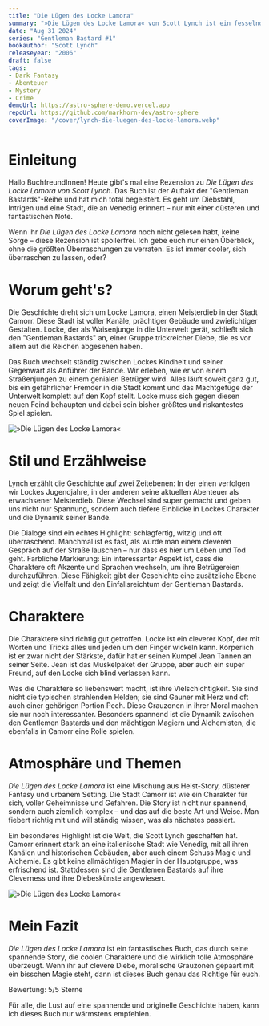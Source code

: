 ```yaml
---
title: "Die Lügen des Locke Lamora"
summary: "»Die Lügen des Locke Lamora« von Scott Lynch ist ein fesselnder Fantasy-Roman über den Meisterdieb Locke Lamora und seine Bande, die in der Stadt Camorr die Reichen ausnehmen. Die Geschichte beeindruckt mit cleveren Charakteren, komplexen Intrigen und einer düsteren, von Venedig inspirierten Welt."
date: "Aug 31 2024"
series: "Gentleman Bastard #1"
bookauthor: "Scott Lynch"
releaseyear: "2006"
draft: false
tags:
- Dark Fantasy
- Abenteuer
- Mystery
- Crime
demoUrl: https://astro-sphere-demo.vercel.app
repoUrl: https://github.com/markhorn-dev/astro-sphere
coverImage: "/cover/lynch-die-luegen-des-locke-lamora.webp"
---
```


# Einleitung
Hallo BuchfreundInnen! Heute gibt's mal eine Rezension zu *Die Lügen des Locke Lamora von Scott Lynch*. Das Buch ist der Auftakt der "Gentleman Bastards"-Reihe und hat mich total begeistert. Es geht um Diebstahl, Intrigen und eine Stadt, die an Venedig erinnert – nur mit einer düsteren und fantastischen Note.

Wenn ihr *Die Lügen des Locke Lamora* noch nicht gelesen habt, keine Sorge – diese Rezension ist spoilerfrei. Ich gebe euch nur einen Überblick, ohne die größten Überraschungen zu verraten. Es ist immer cooler, sich überraschen zu lassen, oder?

# Worum geht's?
Die Geschichte dreht sich um Locke Lamora, einen Meisterdieb in der Stadt Camorr. Diese Stadt ist voller Kanäle, prächtiger Gebäude und zwielichtiger Gestalten. Locke, der als Waisenjunge in die Unterwelt gerät, schließt sich den "Gentleman Bastards" an, einer Gruppe trickreicher Diebe, die es vor allem auf die Reichen abgesehen haben.

Das Buch wechselt ständig zwischen Lockes Kindheit und seiner Gegenwart als Anführer der Bande. Wir erleben, wie er von einem Straßenjungen zu einem genialen Betrüger wird. Alles läuft soweit ganz gut, bis ein gefährlicher Fremder in die Stadt kommt und das Machtgefüge der Unterwelt komplett auf den Kopf stellt. Locke muss sich gegen diesen neuen Feind behaupten und dabei sein bisher größtes und riskantestes Spiel spielen.

![»Die Lügen des Locke Lamora«](/images/fantasy/scott/scott-die-luegen-des-locke-lamora.jpeg)

# Stil und Erzählweise
Lynch erzählt die Geschichte auf zwei Zeitebenen: In der einen verfolgen wir Lockes Jugendjahre, in der anderen seine aktuellen Abenteuer als erwachsener Meisterdieb. Diese Wechsel sind super gemacht und geben uns nicht nur Spannung, sondern auch tiefere Einblicke in Lockes Charakter und die Dynamik seiner Bande.

Die Dialoge sind ein echtes Highlight: schlagfertig, witzig und oft überraschend. Manchmal ist es fast, als würde man einem cleveren Gespräch auf der Straße lauschen – nur dass es hier um Leben und Tod geht. Farbliche Markierung: Ein interessanter Aspekt ist, dass die Charaktere oft Akzente und Sprachen wechseln, um ihre Betrügereien durchzuführen. Diese Fähigkeit gibt der Geschichte eine zusätzliche Ebene und zeigt die Vielfalt und den Einfallsreichtum der Gentleman Bastards.

# Charaktere
Die Charaktere sind richtig gut getroffen. Locke ist ein cleverer Kopf, der mit Worten und Tricks alles und jeden um den Finger wickeln kann. Körperlich ist er zwar nicht der Stärkste, dafür hat er seinen Kumpel Jean Tannen an seiner Seite. Jean ist das Muskelpaket der Gruppe, aber auch ein super Freund, auf den Locke sich blind verlassen kann.

Was die Charaktere so liebenswert macht, ist ihre Vielschichtigkeit. Sie sind nicht die typischen strahlenden Helden; sie sind Gauner mit Herz und oft auch einer gehörigen Portion Pech. Diese Grauzonen in ihrer Moral machen sie nur noch interessanter. Besonders spannend ist die Dynamik zwischen den Gentlemen Bastards und den mächtigen Magiern und Alchemisten, die ebenfalls in Camorr eine Rolle spielen.

# Atmosphäre und Themen
*Die Lügen des Locke Lamora* ist eine Mischung aus Heist-Story, düsterer Fantasy und urbanem Setting. Die Stadt Camorr ist wie ein Charakter für sich, voller Geheimnisse und Gefahren. Die Story ist nicht nur spannend, sondern auch ziemlich komplex – und das auf die beste Art und Weise. Man fiebert richtig mit und will ständig wissen, was als nächstes passiert.

Ein besonderes Highlight ist die Welt, die Scott Lynch geschaffen hat. Camorr erinnert stark an eine italienische Stadt wie Venedig, mit all ihren Kanälen und historischen Gebäuden, aber auch einem Schuss Magie und Alchemie. Es gibt keine allmächtigen Magier in der Hauptgruppe, was erfrischend ist. Stattdessen sind die Gentlemen Bastards auf ihre Cleverness und ihre Diebeskünste angewiesen.

![»Die Lügen des Locke Lamora«](/images/fantasy/scott/scott-die-luegen-des-locke-lamora-2.jpeg)

# Mein Fazit
*Die Lügen des Locke Lamora* ist ein fantastisches Buch, das durch seine spannende Story, die coolen Charaktere und die wirklich tolle Atmosphäre überzeugt. Wenn ihr auf clevere Diebe, moralische Grauzonen gepaart mit ein bisschen Magie steht, dann ist dieses Buch genau das Richtige für euch.

Bewertung: 5/5 Sterne

Für alle, die Lust auf eine spannende und originelle Geschichte haben, kann ich dieses Buch nur wärmstens empfehlen. 
